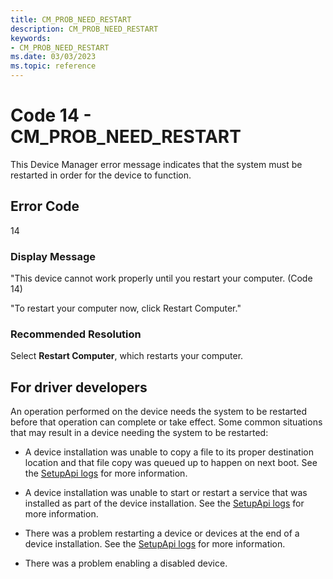 ```yaml
---
title: CM_PROB_NEED_RESTART
description: CM_PROB_NEED_RESTART
keywords:
- CM_PROB_NEED_RESTART
ms.date: 03/03/2023
ms.topic: reference
---
```


# Code 14 - CM_PROB_NEED_RESTART

This Device Manager error message indicates that the system must be restarted in order for the device to function.

## Error Code

14

### Display Message

"This device cannot work properly until you restart your computer. (Code 14)

"To restart your computer now, click Restart Computer."

### Recommended Resolution

Select **Restart Computer**, which restarts your computer.

## For driver developers

An operation performed on the device needs the system to be restarted before that operation can complete or take effect.  Some common situations that may result in a device needing the system to be restarted:

- A device installation was unable to copy a file to its proper destination location and that file copy was queued up to happen on next boot. See the [SetupApi logs](setupapi-text-logs.md) for more information.

- A device installation was unable to start or restart a service that was installed as part of the device installation. See the [SetupApi logs](setupapi-text-logs.md) for more information.

- There was a problem restarting a device or devices at the end of a device installation. See the [SetupApi logs](setupapi-text-logs.md) for more information.

- There was a problem enabling a disabled device.
